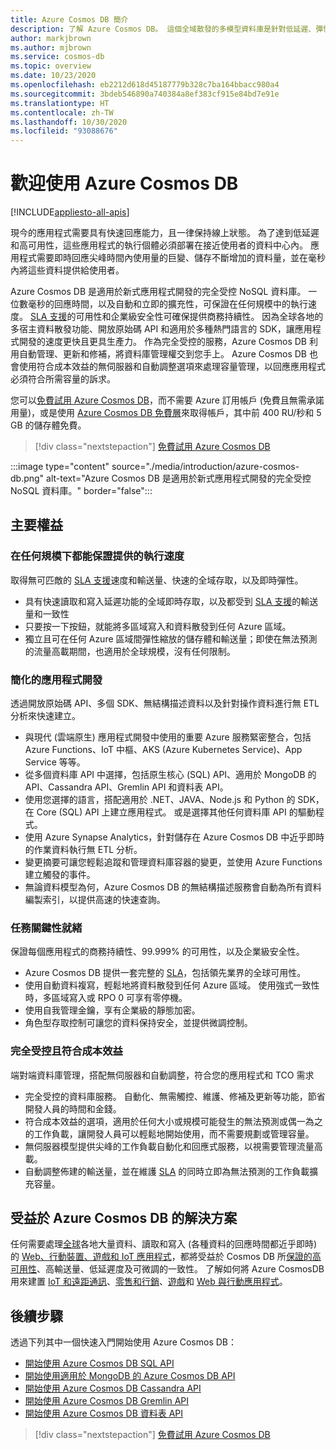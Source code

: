```yaml
---
title: Azure Cosmos DB 簡介
description: 了解 Azure Cosmos DB。 這個全域散發的多模型資料庫是針對低延遲、彈性的延展性和高可用性而建置的，並且提供 NoSQL 資料的原生支援。
author: markjbrown
ms.author: mjbrown
ms.service: cosmos-db
ms.topic: overview
ms.date: 10/23/2020
ms.openlocfilehash: eb2212d618d45187779b328c7ba164bbacc980a4
ms.sourcegitcommit: 3bdeb546890a740384a8ef383cf915e84bd7e91e
ms.translationtype: HT
ms.contentlocale: zh-TW
ms.lasthandoff: 10/30/2020
ms.locfileid: "93088676"
---
```

# <a name="welcome-to-azure-cosmos-db"></a>歡迎使用 Azure Cosmos DB
[!INCLUDE[appliesto-all-apis](includes/appliesto-all-apis.md)]

現今的應用程式需要具有快速回應能力，且一律保持線上狀態。 為了達到低延遲和高可用性，這些應用程式的執行個體必須部署在接近使用者的資料中心內。 應用程式需要即時回應尖峰時間內使用量的巨變、儲存不斷增加的資料量，並在毫秒內將這些資料提供給使用者。

Azure Cosmos DB 是適用於新式應用程式開發的完全受控 NoSQL 資料庫。 一位數毫秒的回應時間，以及自動和立即的擴充性，可保證在任何規模中的執行速度。 [SLA 支援](https://azure.microsoft.com/support/legal/sla/cosmos-db)的可用性和企業級安全性可確保提供商務持續性。 因為全球各地的多宿主資料散發功能、開放原始碼 API 和適用於多種熱門語言的 SDK，讓應用程式開發的速度更快且更具生產力。 作為完全受控的服務，Azure Cosmos DB 利用自動管理、更新和修補，將資料庫管理權交到您手上。 Azure Cosmos DB 也會使用符合成本效益的無伺服器和自動調整選項來處理容量管理，以回應應用程式必須符合所需容量的訴求。

您可以[免費試用 Azure Cosmos DB](https://azure.microsoft.com/try/cosmosdb/)，而不需要 Azure 訂用帳戶 (免費且無需承諾用量)，或是使用 [Azure Cosmos DB 免費層](optimize-dev-test.md#azure-cosmos-db-free-tier)來取得帳戶，其中前 400 RU/秒和 5 GB 的儲存體免費。

> [!div class="nextstepaction"]
> [免費試用 Azure Cosmos DB](https://azure.microsoft.com/try/cosmosdb/)

:::image type="content" source="./media/introduction/azure-cosmos-db.png" alt-text="Azure Cosmos DB 是適用於新式應用程式開發的完全受控 NoSQL 資料庫。" border="false":::

## <a name="key-benefits"></a>主要權益

### <a name="guaranteed-speed-at-any-scale"></a>在任何規模下都能保證提供的執行速度

取得無可匹敵的 [SLA 支援](https://azure.microsoft.com/support/legal/sla/cosmos-db)速度和輸送量、快速的全域存取，以及即時彈性。

- 具有快速讀取和寫入延遲功能的全域即時存取，以及都受到 [SLA 支援](https://azure.microsoft.com/support/legal/sla/cosmos-db)的輸送量和一致性
- 只要按一下按鈕，就能將多區域寫入和資料散發到任何 Azure 區域。
- 獨立且可在任何 Azure 區域間彈性縮放的儲存體和輸送量；即使在無法預測的流量高載期間，也適用於全球規模，沒有任何限制。

### <a name="simplified-application-development"></a>簡化的應用程式開發

透過開放原始碼 API、多個 SDK、無結構描述資料以及針對操作資料進行無 ETL 分析來快速建立。

- 與現代 (雲端原生) 應用程式開發中使用的重要 Azure 服務緊密整合，包括 Azure Functions、IoT 中樞、AKS (Azure Kubernetes Service)、App Service 等等。
- 從多個資料庫 API 中選擇，包括原生核心 (SQL) API、適用於 MongoDB 的 API、Cassandra API、Gremlin API 和資料表 API。
- 使用您選擇的語言，搭配適用於 .NET、JAVA、Node.js 和 Python 的 SDK，在 Core (SQL) API 上建立應用程式。 或是選擇其他任何資料庫 API 的驅動程式。
- 使用 Azure Synapse Analytics，針對儲存在 Azure Cosmos DB 中近乎即時的作業資料執行無 ETL 分析。
- 變更摘要可讓您輕鬆追蹤和管理資料庫容器的變更，並使用 Azure Functions 建立觸發的事件。
- 無論資料模型為何，Azure Cosmos DB 的無結構描述服務會自動為所有資料編製索引，以提供高速的快速查詢。

### <a name="mission-critical-ready"></a>任務關鍵性就緒

保證每個應用程式的商務持續性、99.999% 的可用性，以及企業級安全性。

- Azure Cosmos DB 提供一套完整的 [SLA](https://azure.microsoft.com/support/legal/sla/cosmos-db)，包括領先業界的全球可用性。
- 使用自動資料複寫，輕鬆地將資料散發到任何 Azure 區域。 使用強式一致性時，多區域寫入或 RPO 0 可享有零停機。
- 使用自我管理金鑰，享有企業級的靜態加密。
- 角色型存取控制可讓您的資料保持安全，並提供微調控制。

### <a name="fully-managed-and-cost-effective"></a>完全受控且符合成本效益

端對端資料庫管理，搭配無伺服器和自動調整，符合您的應用程式和 TCO 需求

- 完全受控的資料庫服務。 自動化、無需觸控、維護、修補及更新等功能，節省開發人員的時間和金錢。
- 符合成本效益的選項，適用於任何大小或規模可能發生的無法預測或偶一為之的工作負載，讓開發人員可以輕鬆地開始使用，而不需要規劃或管理容量。
- 無伺服器模型提供尖峰的工作負載自動化和回應式服務，以視需要管理流量高載。
- 自動調整佈建的輸送量，並在維護 [SLA](https://azure.microsoft.com/support/legal/sla/cosmos-db) 的同時立即為無法預測的工作負載擴充容量。

## <a name="solutions-that-benefit-from-azure-cosmos-db"></a>受益於 Azure Cosmos DB 的解決方案

任何需要處理[全球](distribute-data-globally.md)各地大量資料、讀取和寫入 (各種資料的回應時間都近乎即時) 的 [Web、行動裝置、遊戲和 IoT 應用程式](use-cases.md)，都將受益於 Cosmos DB 所[保證的高可用性](https://azure.microsoft.com/support/legal/sla/cosmos-db/)、高輸送量、低延遲度及可微調的一致性。 了解如何將 Azure CosmosDB 用來建置 [IoT 和遠距通訊](use-cases.md#iot-and-telematics)、[零售和行銷](use-cases.md#retail-and-marketing)、[遊戲](use-cases.md#gaming)和 [Web 與行動應用程式](use-cases.md#web-and-mobile-applications)。

## <a name="next-steps"></a>後續步驟

透過下列其中一個快速入門開始使用 Azure Cosmos DB：

- [開始使用 Azure Cosmos DB SQL API](create-sql-api-dotnet.md)
- [開始使用適用於 MongoDB 的 Azure Cosmos DB API](create-mongodb-nodejs.md)
- [開始使用 Azure Cosmos DB Cassandra API](create-cassandra-dotnet.md)
- [開始使用 Azure Cosmos DB Gremlin API](create-graph-dotnet.md)
- [開始使用 Azure Cosmos DB 資料表 API](create-table-dotnet.md)

> [!div class="nextstepaction"]
> [免費試用 Azure Cosmos DB](https://azure.microsoft.com/try/cosmosdb/)